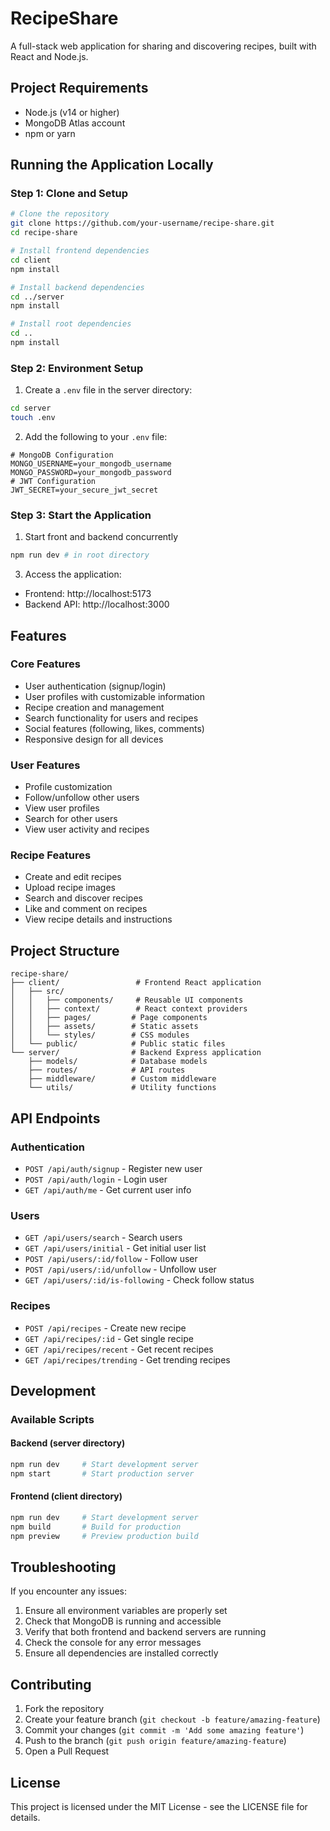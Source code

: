 # RecipeShare

A full-stack web application for sharing and discovering recipes, built with React and Node.js.

## Project Requirements

- Node.js (v14 or higher)
- MongoDB Atlas account
- npm or yarn

## Running the Application Locally

### Step 1: Clone and Setup
```bash
# Clone the repository
git clone https://github.com/your-username/recipe-share.git
cd recipe-share

# Install frontend dependencies
cd client
npm install

# Install backend dependencies
cd ../server
npm install

# Install root dependencies
cd ..
npm install
```

### Step 2: Environment Setup

1. Create a `.env` file in the server directory:
```bash
cd server
touch .env
```

2. Add the following to your `.env` file:
```env
# MongoDB Configuration
MONGO_USERNAME=your_mongodb_username
MONGO_PASSWORD=your_mongodb_password
# JWT Configuration
JWT_SECRET=your_secure_jwt_secret
```

### Step 3: Start the Application

1. Start front and backend concurrently
```bash
npm run dev # in root directory
```

3. Access the application:
- Frontend: http://localhost:5173
- Backend API: http://localhost:3000

## Features

### Core Features
- User authentication (signup/login)
- User profiles with customizable information
- Recipe creation and management
- Search functionality for users and recipes
- Social features (following, likes, comments)
- Responsive design for all devices

### User Features
- Profile customization
- Follow/unfollow other users
- View user profiles
- Search for other users
- View user activity and recipes

### Recipe Features
- Create and edit recipes
- Upload recipe images
- Search and discover recipes
- Like and comment on recipes
- View recipe details and instructions

## Project Structure
```
recipe-share/
├── client/                 # Frontend React application
│   ├── src/
│   │   ├── components/     # Reusable UI components
│   │   ├── context/        # React context providers
│   │   ├── pages/         # Page components
│   │   ├── assets/        # Static assets
│   │   └── styles/        # CSS modules
│   └── public/            # Public static files
└── server/                # Backend Express application
    ├── models/            # Database models
    ├── routes/            # API routes
    ├── middleware/        # Custom middleware
    └── utils/             # Utility functions
```

## API Endpoints

### Authentication
- `POST /api/auth/signup` - Register new user
- `POST /api/auth/login` - Login user
- `GET /api/auth/me` - Get current user info

### Users
- `GET /api/users/search` - Search users
- `GET /api/users/initial` - Get initial user list
- `POST /api/users/:id/follow` - Follow user
- `POST /api/users/:id/unfollow` - Unfollow user
- `GET /api/users/:id/is-following` - Check follow status

### Recipes
- `POST /api/recipes` - Create new recipe
- `GET /api/recipes/:id` - Get single recipe
- `GET /api/recipes/recent` - Get recent recipes
- `GET /api/recipes/trending` - Get trending recipes

## Development

### Available Scripts

#### Backend (server directory)
```bash
npm run dev     # Start development server
npm start       # Start production server
```

#### Frontend (client directory)
```bash
npm run dev     # Start development server
npm build       # Build for production
npm preview     # Preview production build
```

## Troubleshooting

If you encounter any issues:

1. Ensure all environment variables are properly set
2. Check that MongoDB is running and accessible
3. Verify that both frontend and backend servers are running
4. Check the console for any error messages
5. Ensure all dependencies are installed correctly

## Contributing

1. Fork the repository
2. Create your feature branch (`git checkout -b feature/amazing-feature`)
3. Commit your changes (`git commit -m 'Add some amazing feature'`)
4. Push to the branch (`git push origin feature/amazing-feature`)
5. Open a Pull Request

## License
This project is licensed under the MIT License - see the LICENSE file for details.


